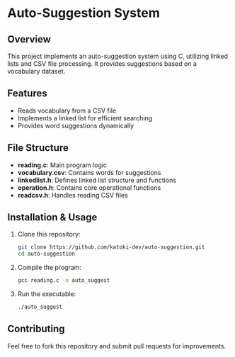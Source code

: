 # Auto-Suggestion System

## Overview
This project implements an auto-suggestion system using C, utilizing linked lists and CSV file processing. It provides suggestions based on a vocabulary dataset.

## Features
- Reads vocabulary from a CSV file
- Implements a linked list for efficient searching
- Provides word suggestions dynamically

## File Structure
- **reading.c**: Main program logic
- **vocabulary.csv**: Contains words for suggestions
- **linkedlist.h**: Defines linked list structure and functions
- **operation.h**: Contains core operational functions
- **readcsv.h**: Handles reading CSV files

## Installation & Usage
1. Clone this repository:
   ```sh
   git clone https://github.com/katoki-dev/auto-suggestion.git
   cd auto-suggestion
   ```
2. Compile the program:
   ```sh
   gcc reading.c -o auto_suggest
   ```
3. Run the executable:
   ```sh
   ./auto_suggest
   ```

## Contributing
Feel free to fork this repository and submit pull requests for improvements.



